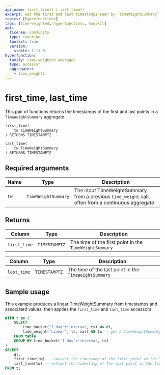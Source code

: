 ```yaml
---
api_name: first_time() | last_time()
excerpt: Get the first and last timestamps seen by `TimeWeightSummary` aggregates
topics: [hyperfunctions]
tags: [time-weighted, hyperfunctions, toolkit]
api:
  license: community
  type: function
  toolkit: true
  version:
    stable: 1.11.0
hyperfunction:
  family: time-weighted averages
  type: accessor
  aggregates:
    - time_weight()
---
```


# first_time, last_time <tag type="toolkit" content="Toolkit" />

This pair of functions returns the timestamps of the first and last points in a `TimeWeightSummary` aggregate.

```sql
first_time(
    tw TimeWeightSummary
) RETURNS TIMESTAMPTZ
```

```sql
last_time(
    tw TimeWeightSummary
) RETURNS TIMESTAMPTZ
```

## Required arguments

|Name| Type |Description|
|-|-|-|
|`tw`|`TimeWeightSummary`|The input TimeWeightSummary from a previous `time_weight` call, often from a continuous aggregate|

## Returns

|Column|Type|Description|
|-|-|-|
|`first_time`|`TIMESTAMPTZ`|The time of the first point in the `TimeWeightSummary`|

|Column|Type|Description|
|-|-|-|
|`last_time`|`TIMESTAMPTZ`|The time of the last point in the `TimeWeightSummary`|

## Sample usage

This example produces a linear TimeWeightSummary from timestamps and associated values, then applies the `first_time` and `last_time` accessors:

```sql
WITH t as (
    SELECT
        time_bucket('1 day'::interval, ts) as dt,
        time_weight('Linear', ts, val) AS tw -- get a TimeWeightSummary
    FROM table
    GROUP BY time_bucket('1 day'::interval, ts)
)
SELECT
    dt,
    first_time(tw) -- extract the timestamp of the first point in the TimeWeightSummary
    last_time(tw) -- extract the timestamp of the last point in the TimeWeightSummary
FROM t;
```
